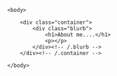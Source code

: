 
<html>
	
	<body>
		
		<div class="container">
    		<div class="blurb">
        		<h1>About me....</h1>
				<p></p>
    		</div><!-- /.blurb -->
		</div><!-- /.container -->
		
	</body>
</html>
